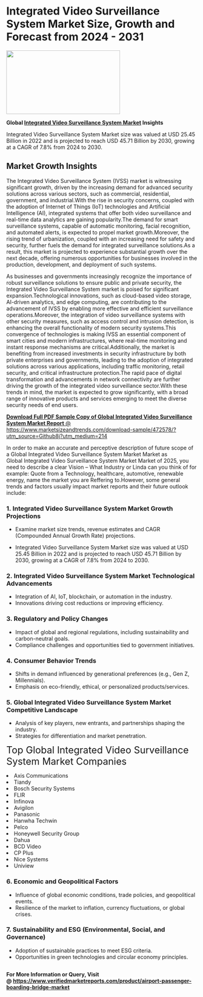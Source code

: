 <H1>Integrated Video Surveillance System Market Size, Growth and Forecast from 2024 - 2031</H1><img class="aligncenter size-medium wp-image-584254" src="https://thirdeyenews.in/wp-content/uploads/2024/09/Global-Market-Research-300x168.jpeg" alt="" width="300" height="168" /><p><strong>Global&nbsp;<a href="https://www.marketsizeandtrends.com/download-sample/472578/?utm_source=Github8j?utm_medium=214">Integrated Video Surveillance System Market</a> Insights</strong></p><p>Integrated Video Surveillance System Market size was valued at USD 25.45 Billion in 2022 and is projected to reach USD 45.71 Billion by 2030, growing at a CAGR of 7.8% from 2024 to 2030.</p><p><h2>Market Growth Insights</h2> <p>The Integrated Video Surveillance System (IVSS) market is witnessing significant growth, driven by the increasing demand for advanced security solutions across various sectors, such as commercial, residential, government, and industrial.With the rise in security concerns, coupled with the adoption of Internet of Things (IoT) technologies and Artificial Intelligence (AI), integrated systems that offer both video surveillance and real-time data analytics are gaining popularity.The demand for smart surveillance systems, capable of automatic monitoring, facial recognition, and automated alerts, is expected to propel market growth.Moreover, the rising trend of urbanization, coupled with an increasing need for safety and security, further fuels the demand for integrated surveillance solutions.As a result, this market is projected to experience substantial growth over the next decade, offering numerous opportunities for businesses involved in the production, development, and deployment of such systems.</p> <p><a href="#"></a></p> <p>As businesses and governments increasingly recognize the importance of robust surveillance solutions to ensure public and private security, the Integrated Video Surveillance System market is poised for significant expansion.Technological innovations, such as cloud-based video storage, AI-driven analytics, and edge computing, are contributing to the advancement of IVSS by enabling more effective and efficient surveillance operations.Moreover, the integration of video surveillance systems with other security measures, such as access control and intrusion detection, is enhancing the overall functionality of modern security systems.This convergence of technologies is making IVSS an essential component of smart cities and modern infrastructures, where real-time monitoring and instant response mechanisms are critical.Additionally, the market is benefiting from increased investments in security infrastructure by both private enterprises and governments, leading to the adoption of integrated solutions across various applications, including traffic monitoring, retail security, and critical infrastructure protection.The rapid pace of digital transformation and advancements in network connectivity are further driving the growth of the integrated video surveillance sector.With these trends in mind, the market is expected to grow significantly, with a broad range of innovative products and services emerging to meet the diverse security needs of end users.</p> <p><a href="#"></p><p><span class=""><strong>Download Full PDF Sample Copy of Global Integrated Video Surveillance System Market Report</strong> @ <a href="https://www.marketsizeandtrends.com/download-sample/472578/?utm_source=Github8j?utm_medium=214" target="_blank">https://www.marketsizeandtrends.com/download-sample/472578/?utm_source=Github8j?utm_medium=214</a></span></p><p>In order to make an accurate and perceptive description of future scope of a Global&nbsp;Integrated Video Surveillance System Market Market as Global&nbsp;Integrated Video Surveillance System Market Market of 2025, you need to describe a clear Vision &ndash; What Industry or Linda can you think of for example: Quote from a Technology, healthcare, automotive, renewable energy, name the market you are Reffering to.However, some general trends and factors usually impact market reports and their future outlook include:</p><h3>1.&nbsp;<strong>Integrated Video Surveillance System Market Growth Projections</strong></h3><ul><li>Examine market size trends, revenue estimates and CAGR (Compounded Annual Growth Rate) projections.</li><li><p>Integrated Video Surveillance System Market size was valued at USD 25.45 Billion in 2022 and is projected to reach USD 45.71 Billion by 2030, growing at a CAGR of 7.8% from 2024 to 2030.</p></li></ul><h3>2.&nbsp;<strong>Integrated Video Surveillance System Market Technological Advancements</strong></h3><ul><li>Integration of AI, IoT, blockchain, or automation in the industry.</li><li>Innovations driving cost reductions or improving efficiency.</li></ul><h3>3.&nbsp;<strong>Regulatory and Policy Changes</strong></h3><ul><li>Impact of global and regional regulations, including sustainability and carbon-neutral goals.</li><li>Compliance challenges and opportunities tied to government initiatives.</li></ul><h3>4.&nbsp;<strong>Consumer Behavior Trends</strong></h3><ul><li>Shifts in demand influenced by generational preferences (e.g., Gen Z, Millennials).</li><li>Emphasis on eco-friendly, ethical, or personalized products/services.</li></ul><h3>5.&nbsp;<strong>Global Integrated Video Surveillance System Market Competitive Landscape</strong></h3><ul><li>Analysis of key players, new entrants, and partnerships shaping the industry.</li><li>Strategies for differentiation and market penetration.</li></ul><p data-pm-slice="1 1 []"><span style="color: inherit; font-family: inherit; font-size: 25px;">Top Global Integrated Video Surveillance System Market Companies</span></p><div class="" data-test-id=""><p><li>Axis Communications</li><li> Tiandy</li><li> Bosch Security Systems</li><li> FLIR</li><li> Infinova</li><li> Avigilon</li><li> Panasonic</li><li> Hanwha Techwin</li><li> Pelco</li><li> Honeywell Security Group</li><li> Dahua</li><li> BCD Video</li><li> CP Plus</li><li> Nice Systems</li><li> Uniview</li></p></div><h3>6.&nbsp;<strong>Economic and Geopolitical Factors</strong></h3><ul><li>Influence of global economic conditions, trade policies, and geopolitical events.</li><li>Resilience of the market to inflation, currency fluctuations, or global crises.</li></ul><h3>7.&nbsp;<strong>Sustainability and ESG (Environmental, Social, and Governance)</strong></h3><ul><li>Adoption of sustainable practices to meet ESG criteria.</li><li>Opportunities in green technologies and circular economy principles.</li></ul><h2><strong style="font-size: 14px;">For More Information or Query, Visit @&nbsp;</strong><a style="background-color: #ffffff; font-size: 14px;" href="https://www.marketsizeandtrends.com/report/integrated-video-surveillance-system-market/" target="_blank">https://www.verifiedmarketreports.com/product/airport-passenger-boarding-bridge-market</a></h2>